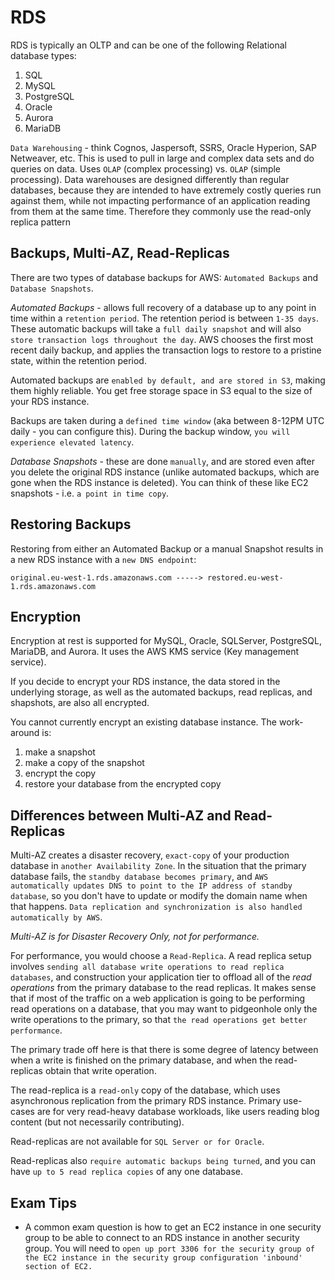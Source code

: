 # RDS

RDS is typically an OLTP and can be one of the following Relational database types:

1. SQL
2. MySQL
3. PostgreSQL
4. Oracle
5. Aurora
6. MariaDB

`Data Warehousing` - think Cognos, Jaspersoft, SSRS, Oracle Hyperion, SAP Netweaver, etc. This is used to pull in large and complex data sets and do queries on data. Uses `OLAP` (complex processing) vs. `OLAP` (simple processing). Data warehouses are designed differently than regular databases, because they are intended to have extremely costly queries run against them, while not impacting performance of an application reading from them at the same time. Therefore they commonly use the read-only replica pattern

## Backups, Multi-AZ, Read-Replicas

There are two types of database backups for AWS: `Automated Backups` and `Database Snapshots`.

*Automated Backups* - allows full recovery of a database up to any point in time within a `retention period`. The retention period is between `1-35 days`. These automatic backups will take a `full daily snapshot` and will also `store transaction logs throughout the day`. AWS chooses the first most recent daily backup, and applies the transaction logs to restore to a pristine state, within the retention period.

Automated backups are `enabled by default, and are stored in S3`, making them highly reliable. You get free storage space in S3 equal to the size of your RDS instance.

Backups are taken during a `defined time window` (aka between 8-12PM UTC daily - you can configure this). During the backup window, `you will experience elevated latency`.

*Database Snapshots* - these are done `manually`, and are stored even after you delete the original RDS instance (unlike automated backups, which are gone when the RDS instance is deleted). You can think of these like EC2 snapshots - i.e. `a point in time copy`.

## Restoring Backups

Restoring from either an Automated Backup or a manual Snapshot results in a new RDS instance with a `new DNS endpoint`:

```text
original.eu-west-1.rds.amazonaws.com -----> restored.eu-west-1.rds.amazonaws.com
```

## Encryption

Encryption at rest is supported for MySQL, Oracle, SQLServer, PostgreSQL, MariaDB, and Aurora. It uses the AWS KMS service (Key management service).

If you decide to encrypt your RDS instance, the data stored in the underlying storage, as well as the automated backups, read replicas, and shapshots, are also all encrypted.

You cannot currently encrypt an existing database instance. The work-around is:

1. make a snapshot
2. make a copy of the snapshot
3. encrypt the copy
4. restore your database from the encrypted copy

## Differences between Multi-AZ and Read-Replicas

Multi-AZ creates a disaster recovery, `exact-copy` of your production database in `another Availability Zone`. In the situation that the primary database fails, the `standby database becomes primary`, and `AWS automatically updates DNS to point to the IP address of standby database`, so you don't have to update or modify the domain name when that happens. `Data replication and synchronization is also handled automatically by AWS`. 

*Multi-AZ is for Disaster Recovery Only, not for performance.*

For performance, you would choose a `Read-Replica`. A read replica setup involves `sending all database write operations to read replica databases`, and construction your application tier to offload all of the *read operations* from the primary database to the read replicas. It makes sense that if most of the traffic on a web application is going to be performing read operations on a database, that you may want to pidgeonhole only the write operations to the primary, so that `the read operations get better performance`.

The primary trade off here is that there is some degree of latency between when a write is finished on the primary database, and when the read-replicas obtain that write operation.

The read-replica is a `read-only` copy of the database, which uses asynchronous replication from the primary RDS instance. Primary use-cases are for very read-heavy database workloads, like users reading blog content (but not necessarily contributing).

Read-replicas are not available for `SQL Server or for Oracle`.

Read-replicas also `require automatic backups being turned`, and you can have `up to 5 read replica copies` of any one database.

## Exam Tips

- A common exam question is how to get an EC2 instance in one security group to be able to connect to an RDS instance in another security group. You will need to `open up port 3306 for the security group of the EC2 instance in the security group configuration 'inbound' section of EC2.`